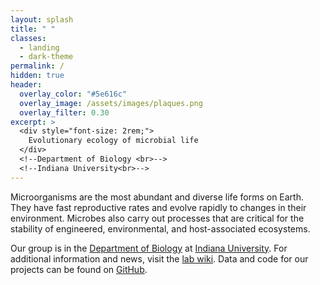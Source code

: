 ```yaml
---
layout: splash
title: " "
classes:
  - landing
  - dark-theme
permalink: /
hidden: true
header:
  overlay_color: "#5e616c"
  overlay_image: /assets/images/plaques.png
  overlay_filter: 0.30
excerpt: >
  <div style="font-size: 2rem;">
    Evolutionary ecology of microbial life
  </div>
  <!--Department of Biology <br>-->
  <!--Indiana University<br>-->
---
```


Microorganisms are the most abundant and diverse life forms on Earth. They have fast reproductive rates and evolve rapidly to changes in their environment. Microbes also carry out processes that are critical for the stability of engineered, environmental, and host-associated ecosystems. 

Our group is in the [Department of Biology](https://biology.indiana.edu/) at [Indiana University](https://www.indiana.edu/). For additional information and news, visit the [lab wiki](https://lennon.bio.indiana.edu/index.php?title=Main_Page). Data and code for our projects can be found on [GitHub](https://github.com/LennonLab).

